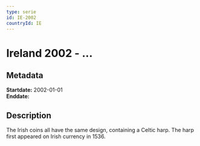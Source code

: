```yaml
---
type: serie
id: IE-2002
countryId: IE
---
```


# Ireland 2002 - ...

## Metadata

**Startdate:** 2002-01-01\
**Enddate:**

## Description

The Irish coins all have the same design, containing a Celtic harp. The harp first appeared on Irish currency in 1536.

